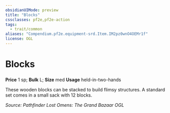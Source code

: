 ```yaml
---
obsidianUIMode: preview
title: "Blocks"
cssclasses: pf2e,pf2e-action
tags:
  - trait/common
aliases: "Compendium.pf2e.equipment-srd.Item.IM2pz0wnO4OEMr1f"
license: OGL
---
```

# Blocks

### 


**Price** 1 sp; 
**Bulk** L; **Size** med
**Usage** held-in-two-hands

These wooden blocks can be stacked to build flimsy structures. A standard set comes in a small sack with 12 blocks.

*Source: Pathfinder Lost Omens: The Grand Bazaar*
*OGL*